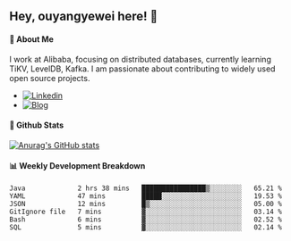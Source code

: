 ## Hey, ouyangyewei here! :wave:

#### :rocket: About Me
I work at Alibaba, focusing on distributed databases, currently learning TiKV, LevelDB, Kafka. I am passionate about contributing to widely used open source projects.

- [![Linkedin](https://img.shields.io/badge/LinkedIn-ouyangyewei-blue)](https://www.linkedin.com/in/ouyangyewei/)
- [![Blog](https://img.shields.io/badge/Blog-yeweiouyang-orange)](https://blog.csdn.net/yeweiouyang)

#### :star2: Github Stats
[![Anurag's GitHub stats](https://github-readme-stats.vercel.app/api?username=ouyangyewei&show_icons=true&cache_seconds=3600&theme=tokyonight)](https://github.com/anuraghazra/github-readme-stats)

#### :bar_chart: Weekly Development Breakdown
<!--START_SECTION:waka-->

```text
Java             2 hrs 38 mins   ████████████████▒░░░░░░░░   65.21 %
YAML             47 mins         █████░░░░░░░░░░░░░░░░░░░░   19.53 %
JSON             12 mins         █▒░░░░░░░░░░░░░░░░░░░░░░░   05.00 %
GitIgnore file   7 mins          ▓░░░░░░░░░░░░░░░░░░░░░░░░   03.14 %
Bash             6 mins          ▓░░░░░░░░░░░░░░░░░░░░░░░░   02.52 %
SQL              5 mins          ▓░░░░░░░░░░░░░░░░░░░░░░░░   02.14 %
```

<!--END_SECTION:waka-->
